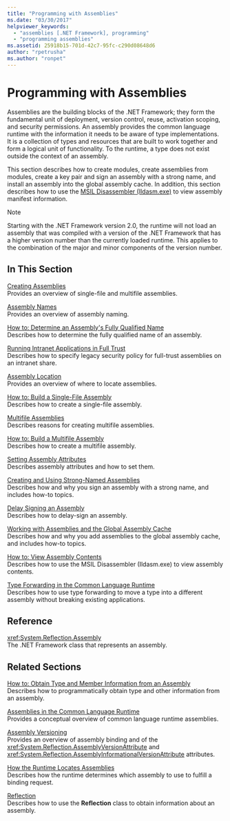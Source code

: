 ```yaml
---
title: "Programming with Assemblies"
ms.date: "03/30/2017"
helpviewer_keywords: 
  - "assemblies [.NET Framework], programming"
  - "programming assemblies"
ms.assetid: 25918b15-701d-42c7-95fc-c290d08648d6
author: "rpetrusha"
ms.author: "ronpet"
---
```

# Programming with Assemblies
Assemblies are the building blocks of the .NET Framework; they form the fundamental unit of deployment, version control, reuse, activation scoping, and security permissions. An assembly provides the common language runtime with the information it needs to be aware of type implementations. It is a collection of types and resources that are built to work together and form a logical unit of functionality. To the runtime, a type does not exist outside the context of an assembly.  
  
 This section describes how to create modules, create assemblies from modules, create a key pair and sign an assembly with a strong name, and install an assembly into the global assembly cache. In addition, this section describes how to use the [MSIL Disassembler (Ildasm.exe)](../../framework/tools/ildasm-exe-il-disassembler.md) to view assembly manifest information.  
  
> [!NOTE]
>  Starting with the .NET Framework version 2.0, the runtime will not load an assembly that was compiled with a version of the .NET Framework that has a higher version number than the currently loaded runtime. This applies to the combination of the major and minor components of the version number.  
  
## In This Section  
 [Creating Assemblies](create-assemblies.md)  
 Provides an overview of single-file and multifile assemblies.  
  
 [Assembly Names](assembly-names.md)  
 Provides an overview of assembly naming.  
  
 [How to: Determine an Assembly's Fully Qualified Name](how-to-determine-assembly-fully-qualified-name.md)  
 Describes how to determine the fully qualified name of an assembly.  
  
 [Running Intranet Applications in Full Trust](../../framework/app-domains/running-intranet-applications-in-full-trust.md)  
 Describes how to specify legacy security policy for full-trust assemblies on an intranet share.  
  
 [Assembly Location](../../framework/configure-apps/assembly-location.md)  
 Provides an overview of where to locate assemblies.  
  
 [How to: Build a Single-File Assembly](how-to-build-a-single-file-assembly.md)  
 Describes how to create a single-file assembly.  
  
 [Multifile Assemblies](multifile-assemblies.md)  
 Describes reasons for creating multifile assemblies.  
  
 [How to: Build a Multifile Assembly](how-to-build-a-multifile-assembly.md)  
 Describes how to create a multifile assembly.  
  
 [Setting Assembly Attributes](set-assembly-attributes.md)  
 Describes assembly attributes and how to set them.  
  
 [Creating and Using Strong-Named Assemblies](create-and-use-strong-named-assemblies.md)  
 Describes how and why you sign an assembly with a strong name, and includes how-to topics.  
  
 [Delay Signing an Assembly](delay-sign-assembly.md)  
 Describes how to delay-sign an assembly.  
  
 [Working with Assemblies and the Global Assembly Cache](../../framework/app-domains/working-with-assemblies-and-the-gac.md)  
 Describes how and why you add assemblies to the global assembly cache, and includes how-to topics.  
  
 [How to: View Assembly Contents](assembly-contents.md)  
 Describes how to use the MSIL Disassembler (Ildasm.exe) to view assembly contents.  
  
 [Type Forwarding in the Common Language Runtime](type-forwarding-in-the-common-language-runtime.md)  
 Describes how to use type forwarding to move a type into a different assembly without breaking existing applications.  
  
## Reference  
 <xref:System.Reflection.Assembly>  
 The .NET Framework class that represents an assembly.  
  
## Related Sections  
 [How to: Obtain Type and Member Information from an Assembly](how-to-obtain-type-and-member-information-from-an-assembly.md)  
 Describes how to programmatically obtain type and other information from an assembly.  
  
 [Assemblies in the Common Language Runtime](assemblies-in-the-common-language-runtime.md)  
 Provides a conceptual overview of common language runtime assemblies.  
  
 [Assembly Versioning](assembly-versioning.md)  
 Provides an overview of assembly binding and of the <xref:System.Reflection.AssemblyVersionAttribute> and <xref:System.Reflection.AssemblyInformationalVersionAttribute> attributes.  
  
 [How the Runtime Locates Assemblies](../../framework/deployment/how-the-runtime-locates-assemblies.md)  
 Describes how the runtime determines which assembly to use to fulfill a binding request.  
  
 [Reflection](../../framework/reflection-and-codedom/reflection.md)  
 Describes how to use the **Reflection** class to obtain information about an assembly.
